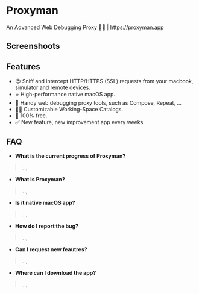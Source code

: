 # Proxyman
An Advanced Web Debugging Proxy 👨‍💻 | https://proxyman.app

## Screenshoots


## Features
* 😍 Sniff and intercept HTTP/HTTPS (SSL) requests from your macbook, simulator and remote devices.
* ⭐️ High-performance native macOS app.
* 👑 Handy web debugging proxy tools, such as Compose, Repeat, ...
* 👨‍💻 Customizable Working-Space Catalogs.
* 🚢 100% free.
* ✅ New feature, new improvement app every weeks.

## FAQ
* **What is the current progress of Proxyman?**

> ...,

* **What is Proxyman?**

> ...,

* **Is it native macOS app?**

> ...,

* **How do I report the bug?**

> ...,

* **Can I request new feautres?**

> ...,

* **Where can I download the app?**

> ...,
